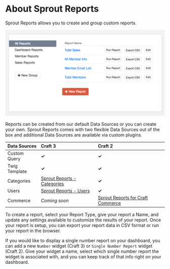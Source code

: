 # About Sprout Reports

Sprout Reports allows you to create and group custom reports.

![Reports Overview Page](./../images/reports/reports-overview.png)

Reports can be created from our default Data Sources or you can create your own. Sprout Reports comes with two flexible Data Sources out of the box and additional Data Sources are available via custom plugins.

| Data Sources     | Craft 3     | Craft 2       |
|:---------------- |:----------- |:------------- |
| Custom Query     | **✓**       | **✓**  |
| Twig Template    | **✓**       | **✓**  |
| Categories       | [Sprout Reports - Categories](https://github.com/barrelstrength/craft-sprout-reports-categories) | **✓**  |
| Users            | [Sprout Reports - Users](https://github.com/barrelstrength/craft-sprout-reports-users)          | **✓**  |
| Commerce         | _Coming soon_        | [Sprout Reports for Craft Commerce](https://github.com/barrelstrength/craft-sprout-reports-commerce) |

To create a report, select your Report Type, give your report a Name, and update any settings available to customize the results of your report.  Once your report is setup, you can export your report data in CSV format or run your report in the browser.

If you would like to display a single number report on your dashboard, you can add a new `Number` widget (Craft 3) or `Single Number Report` widget (Craft 2).  Give your widget a name, select which single number report the widget is associated with, and you can keep track of that info right on your dashboard.
